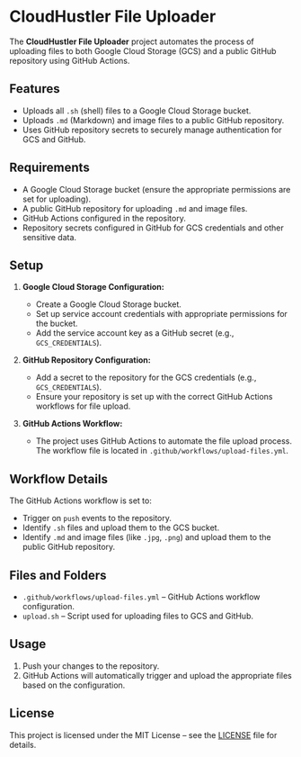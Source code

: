 # CloudHustler File Uploader

The **CloudHustler File Uploader** project automates the process of uploading files to both Google Cloud Storage (GCS) and a public GitHub repository using GitHub Actions.

## Features

- Uploads all `.sh` (shell) files to a Google Cloud Storage bucket.
- Uploads `.md` (Markdown) and image files to a public GitHub repository.
- Uses GitHub repository secrets to securely manage authentication for GCS and GitHub.
  
## Requirements

- A Google Cloud Storage bucket (ensure the appropriate permissions are set for uploading).
- A public GitHub repository for uploading `.md` and image files.
- GitHub Actions configured in the repository.
- Repository secrets configured in GitHub for GCS credentials and other sensitive data.

## Setup

1. **Google Cloud Storage Configuration:**
   - Create a Google Cloud Storage bucket.
   - Set up service account credentials with appropriate permissions for the bucket.
   - Add the service account key as a GitHub secret (e.g., `GCS_CREDENTIALS`).

2. **GitHub Repository Configuration:**
   - Add a secret to the repository for the GCS credentials (e.g., `GCS_CREDENTIALS`).
   - Ensure your repository is set up with the correct GitHub Actions workflows for file upload.

3. **GitHub Actions Workflow:**
   - The project uses GitHub Actions to automate the file upload process. The workflow file is located in `.github/workflows/upload-files.yml`.

## Workflow Details

The GitHub Actions workflow is set to:

- Trigger on `push` events to the repository.
- Identify `.sh` files and upload them to the GCS bucket.
- Identify `.md` and image files (like `.jpg`, `.png`) and upload them to the public GitHub repository.

## Files and Folders

- `.github/workflows/upload-files.yml` – GitHub Actions workflow configuration.
- `upload.sh` – Script used for uploading files to GCS and GitHub.
  
## Usage

1. Push your changes to the repository.
2. GitHub Actions will automatically trigger and upload the appropriate files based on the configuration.

## License

This project is licensed under the MIT License – see the [LICENSE](LICENSE) file for details.

